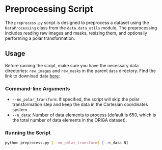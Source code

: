 # Preprocessing Script

The `preprocess.py` script is designed to preprocess a dataset using the `DataProcessing` class from the `data.data_utils` module. The preprocessing includes reading raw images and masks, resizing them, and optionally performing a polar transformation.

## Usage

Before running the script, make sure you have the necessary data directories: `raw_images` and `raw_masks` in the parent `data` directory. Find the link to download data [here](https://drive.google.com/file/d/1svVhcxeeEFaEU-MlQSYH-madg6aYx2h6/view?usp=sharing): 

### Command-line Arguments

- `--no_polar_transform`: If specified, the script will skip the polar transformation step and keep the data in the Cartesian coordinates system.
- `--n_data`: Number of data elements to process (default is 650, which is the total number of data elements in the ORIGA dataset).

### Running the Script

```bash
python preprocess.py [--no_polar_transform] [--n_data N]
